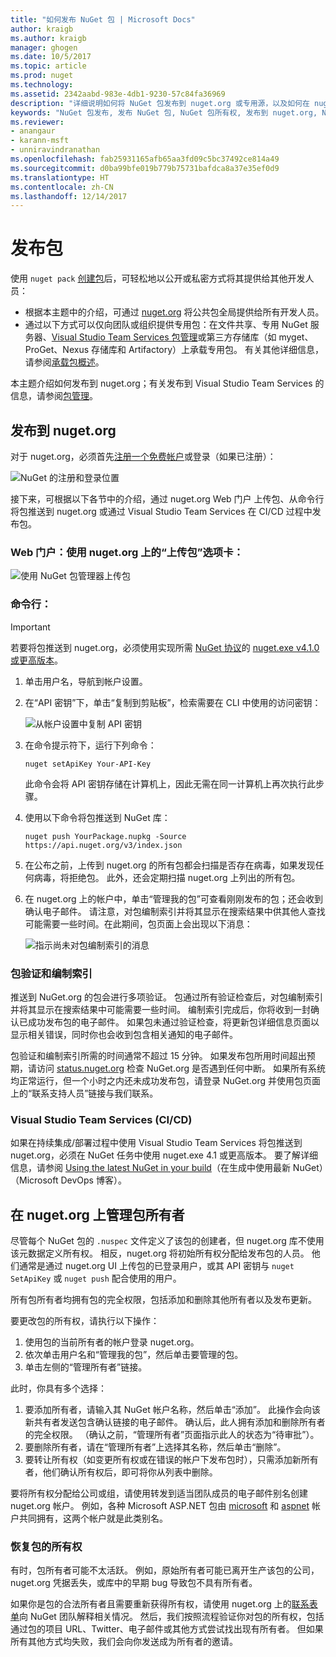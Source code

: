 ```yaml
---
title: "如何发布 NuGet 包 | Microsoft Docs"
author: kraigb
ms.author: kraigb
manager: ghogen
ms.date: 10/5/2017
ms.topic: article
ms.prod: nuget
ms.technology: 
ms.assetid: 2342aabd-983e-4db1-9230-57c84fa36969
description: "详细说明如何将 NuGet 包发布到 nuget.org 或专用源，以及如何在 nuget.org 上管理包所有权。"
keywords: "NuGet 包发布, 发布 NuGet 包, NuGet 包所有权, 发布到 nuget.org, NuGet 专用源"
ms.reviewer:
- anangaur
- karann-msft
- unniravindranathan
ms.openlocfilehash: fab25931165afb65aa3fd09c5bc37492ce814a49
ms.sourcegitcommit: d0ba99bfe019b779b75731bafdca8a37e35ef0d9
ms.translationtype: HT
ms.contentlocale: zh-CN
ms.lasthandoff: 12/14/2017
---
```

# <a name="publishing-packages"></a>发布包

使用 `nuget pack` [创建包](../create-packages/creating-a-package.md)后，可轻松地以公开或私密方式将其提供给其他开发人员：

- 根据本主题中的介绍，可通过 [nuget.org](https://www.nuget.org/packages/manage/upload) 将公共包全局提供给所有开发人员。
- 通过以下方式可以仅向团队或组织提供专用包：在文件共享、专用 NuGet 服务器、[Visual Studio Team Services 包管理](https://www.visualstudio.com/docs/package/nuget/publish)或第三方存储库（如 myget、ProGet、Nexus 存储库和 Artifactory）上承载专用包。 有关其他详细信息，请参阅[承载包概述](../hosting-packages/overview.md)。

本主题介绍如何发布到 nuget.org；有关发布到 Visual Studio Team Services 的信息，请参阅[包管理](https://www.visualstudio.com/docs/package/nuget/publish)。

## <a name="publish-to-nugetorg"></a>发布到 nuget.org

对于 nuget.org，必须首先[注册一个免费帐户](https://www.nuget.org/users/account/LogOn?returnUrl=%2F)或登录（如果已注册）：

![NuGet 的注册和登录位置](media/publish_NuGetSignIn.png)

接下来，可根据以下各节中的介绍，通过 nuget.org Web 门户 上传包、从命令行将包推送到 nuget.org 或通过 Visual Studio Team Services 在 CI/CD 过程中发布包。

### <a name="web-portal-use-the-upload-package-tab-on-nugetorg"></a>Web 门户：使用 nuget.org 上的“上传包”选项卡：

![使用 NuGet 包管理器上传包](media/publish_UploadYourPackage.PNG)

### <a name="command-line"></a>命令行：
> [!Important]
> 若要将包推送到 nuget.org，必须使用实现所需 [NuGet 协议](../api/nuget-protocols.md)的 [nuget.exe v4.1.0 或更高版本](https://www.nuget.org/downloads)。

1. 单击用户名，导航到帐户设置。
2. 在“API 密钥”下，单击“复制到剪贴板”，检索需要在 CLI 中使用的访问密钥：

    ![从帐户设置中复制 API 密钥](media/publish_APIKey.png)

3. 在命令提示符下，运行下列命令：

    ```
    nuget setApiKey Your-API-Key
    ```

    此命令会将 API 密钥存储在计算机上，因此无需在同一计算机上再次执行此步骤。

4. 使用以下命令将包推送到 NuGet 库：

    ```
    nuget push YourPackage.nupkg -Source https://api.nuget.org/v3/index.json
    ```

5. 在公布之前，上传到 nuget.org 的所有包都会扫描是否存在病毒，如果发现任何病毒，将拒绝包。 此外，还会定期扫描 nuget.org 上列出的所有包。

6. 在 nuget.org 上的帐户中，单击“管理我的包”可查看刚刚发布的包；还会收到确认电子邮件。 请注意，对包编制索引并将其显示在搜索结果中供其他人查找可能需要一些时间。在此期间，包页面上会出现以下消息：

    ![指示尚未对包编制索引的消息](media/publish_NotYetIndexed.png)

### <a name="package-validation-and-indexing"></a>包验证和编制索引

推送到 NuGet.org 的包会进行多项验证。 包通过所有验证检查后，对包编制索引并将其显示在搜索结果中可能需要一些时间。 编制索引完成后，你将收到一封确认已成功发布包的电子邮件。 如果包未通过验证检查，将更新包详细信息页面以显示相关错误，同时你也会收到包含相关通知的电子邮件。

包验证和编制索引所需的时间通常不超过 15 分钟。 如果发布包所用时间超出预期，请访问 [status.nuget.org](https://status.nuget.org/) 检查 NuGet.org 是否遇到任何中断。 如果所有系统均正常运行，但一个小时之内还未成功发布包，请登录 NuGet.org 并使用包页面上的“联系支持人员”链接与我们联系。

### <a name="visual-studio-team-services-cicd"></a>Visual Studio Team Services (CI/CD)

如果在持续集成/部署过程中使用 Visual Studio Team Services 将包推送到 nuget.org，必须在 NuGet 任务中使用 nuget.exe 4.1 或更高版本。 要了解详细信息，请参阅 [Using the latest NuGet in your build](https://blogs.msdn.microsoft.com/devops/2017/09/29/using-the-latest-nuget-in-your-build/)（在生成中使用最新 NuGet）（Microsoft DevOps 博客）。

## <a name="managing-package-owners-on-nugetorg"></a>在 nuget.org 上管理包所有者

尽管每个 NuGet 包的 `.nuspec` 文件定义了该包的创建者，但 nuget.org 库不使用该元数据定义所有权。 相反，nuget.org 将初始所有权分配给发布包的人员。 他们通常是通过 nuget.org UI 上传包的已登录用户，或其 API 密钥与 `nuget SetApiKey` 或 `nuget push` 配合使用的用户。

所有包所有者均拥有包的完全权限，包括添加和删除其他所有者以及发布更新。

要更改包的所有权，请执行以下操作：

1. 使用包的当前所有者的帐户登录 nuget.org。
1. 依次单击用户名和“管理我的包”，然后单击要管理的包。
1. 单击左侧的“管理所有者”链接。

此时，你具有多个选择：

1. 要添加所有者，请输入其 NuGet 帐户名称，然后单击“添加”。 此操作会向该新共有者发送包含确认链接的电子邮件。 确认后，此人拥有添加和删除所有者的完全权限。 （确认之前，“管理所有者”页面指示此人的状态为“待审批”）。
1. 要删除所有者，请在“管理所有者”上选择其名称，然后单击“删除”。
1. 要转让所有权（如变更所有权或在错误的帐户下发布包时），只需添加新所有者，他们确认所有权后，即可将你从列表中删除。

要将所有权分配给公司或组，请使用转发到适当团队成员的电子邮件别名创建 nuget.org 帐户。 例如，各种 Microsoft ASP.NET 包由 [microsoft](http://nuget.org/profiles/microsoft) 和 [aspnet](http://nuget.org/profiles/aspnet) 帐户共同拥有，这两个帐户就是此类别名。

### <a name="recovering-package-ownership"></a>恢复包的所有权

有时，包所有者可能不太活跃。 例如，原始所有者可能已离开生产该包的公司，nuget.org 凭据丢失，或库中的早期 bug 导致包不具有所有者。

如果你是包的合法所有者且需要重新获得所有权，请使用 nuget.org 上的[联系表单](https://www.nuget.org/policies/Contact)向 NuGet 团队解释相关情况。 然后，我们按照流程验证你对包的所有权，包括通过包的项目 URL、Twitter、电子邮件或其他方式尝试找出现有所有者。 但如果所有其他方式均失败，我们会向你发送成为所有者的邀请。
